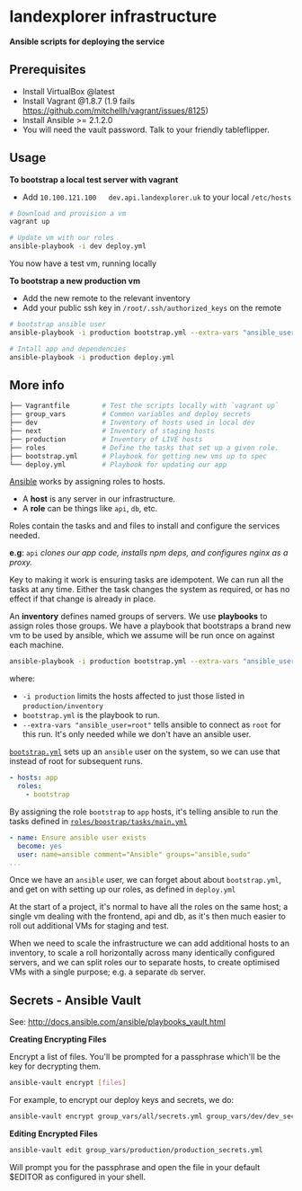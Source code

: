 # landexplorer infrastructure

**Ansible scripts for deploying the service**

## Prerequisites

- Install VirtualBox @latest
- Install Vagrant @1.8.7 (1.9 fails https://github.com/mitchellh/vagrant/issues/8125)
- Install Ansible >= 2.1.2.0
- You will need the vault password. Talk to your friendly tableflipper.

## Usage

**To bootstrap a local test server with vagrant**

- Add `10.100.121.100	dev.api.landexplorer.uk` to your local `/etc/hosts`

```sh
# Download and provision a vm
vagrant up

# Update vm with our roles
ansible-playbook -i dev deploy.yml
```

You now have a test vm, running locally

**To bootstrap a new production vm**

- Add the new remote to the relevant inventory
- Add your public ssh key in `/root/.ssh/authorized_keys` on the remote

```sh
# bootstrap ansible user
ansible-playbook -i production bootstrap.yml --extra-vars "ansible_user=root"

# Intall app and dependencies
ansible-playbook -i production deploy.yml
```

## More info

```sh
├── Vagrantfile        # Test the scripts locally with `vagrant up`
├── group_vars         # Common variables and deploy secrets
├── dev                # Inventory of hosts used in local dev
├── next               # Inventory of staging hosts
├── production         # Inventory of LIVE hosts
├── roles              # Define the tasks that set up a given role.
├── bootstrap.yml      # Playbook for getting new vms up to spec
└── deploy.yml         # Playbook for updating our app
```

[Ansible](http://docs.ansible.com/ansible/index.html) works by assigning roles to hosts.

- A **host** is any server in our infrastructure.
- A **role** can be things like `api`, `db`, etc.

Roles contain the tasks and and files to install and configure the services needed.

**e.g**: `api` _clones our app code, installs npm deps, and configures nginx as a proxy._

Key to making it work is ensuring tasks are idempotent. We can run all the tasks at any time. Either the task changes the system as required, or has no effect if that change is already in place.

An **inventory** defines named groups of servers. We use **playbooks** to assign roles those groups. We have a playbook that bootstraps a brand new vm to be used by ansible, which we assume will be run once on against each machine.

```sh
ansible-playbook -i production bootstrap.yml --extra-vars "ansible_user=root"
```

where:
- `-i production` limits the hosts affected to just those listed in `production/inventory`
- `bootstrap.yml` is the playbook to run.
- `--extra-vars "ansible_user=root"` tells ansible to connect as `root` for this run. It's only needed while we don't have an ansible user.

[`bootstrap.yml`](https://github.com/tableflip/monitor-infrastructure/blob/master/bootstrap.yml) sets up an `ansible` user on the system, so we can use that instead of root for subsequent runs.

```yaml
- hosts: app
  roles:
    - bootstrap
```

By assigning the role `bootstrap` to `app` hosts, it's telling ansible to run the tasks defined in [`roles/boostrap/tasks/main.yml`](https://github.com/tableflip/monitor-infrastructure/blob/master/roles/bootstrap/tasks/main.yml)

```yaml
- name: Ensure ansible user exists
  become: yes
  user: name=ansible comment="Ansible" groups="ansible,sudo"
...
```

Once we have an `ansible` user, we can forget about about `bootstrap.yml`, and get on with setting up our roles, as defined in `deploy.yml`

At the start of a project, it's normal to have all the roles on the same host; a single vm dealing with the frontend, api and db, as it's then much easier to roll out additional VMs for staging and test.

When we need to scale the infrastructure we can add additional hosts to an inventory, to scale a roll horizontally across many identically configured servers, and we can split roles our to separate hosts, to create optimised VMs with a single purpose; e.g. a separate `db` server.

## Secrets - Ansible Vault

See: http://docs.ansible.com/ansible/playbooks_vault.html

**Creating Encrypting Files**

Encrypt a list of files. You'll be prompted for a passphrase which'll be the key for decrypting them.

```sh
ansible-vault encrypt [files]
```

For example, to encrypt our deploy keys and secrets, we do:

```sh
ansible-vault encrypt group_vars/all/secrets.yml group_vars/dev/dev_secrets.yml group_vars/next/next_secrets.yml group_vars/production/production_secrets.yml
```

**Editing Encrypted Files**

```sh
ansible-vault edit group_vars/production/production_secrets.yml
```

Will prompt you for the passphrase and open the file in your default $EDITOR as configured in your shell.

